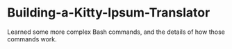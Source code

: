 # Building-a-Kitty-Ipsum-Translator
Learned some more complex Bash commands, and the details of how those commands work.
